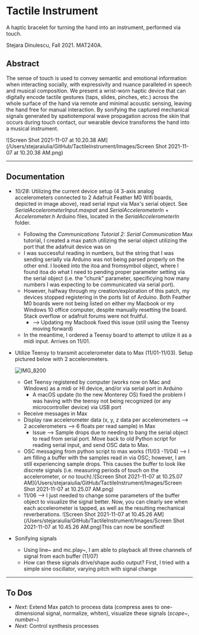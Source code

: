 # Tactile Instrument
A haptic bracelet for turning the hand into an instrument, performed via touch.

Stejara Dinulescu, Fall 2021. MAT240A.

## Abstract

The sense of touch is used to convey semantic and emotional information when interacting socially, with expressivity and nuance paralleled in speech and musical composition. We present a wrist-worn haptic device that can digitally encode tactile gestures (taps, slides, pinches, etc.) across the whole surface of the hand via remote and minimal acoustic sensing, leaving the hand free for manual interaction. By sonifying the captured mechanical signals generated by spatiotemporal wave propagation across the skin that occurs during touch contact, our wearable device transforms the hand into a musical instrument.

![Screen Shot 2021-11-07 at 10.20.38 AM](/Users/stejaraiulia/GitHub/TactileInstrument/Images/Screen Shot 2021-11-07 at 10.20.38 AM.png)

-----------------------

## Documentation

- *10/28*: Utilizing the current device setup (4 3-axis analog accelerometers connected to 2 Adafruit Feather M0 Wifi boards, depicted in image above), read serial input via Max's serial object. See *SerialAccelerometerInput.maxpat* and *SerialAccelerometerIn* + *Accelerometer.h* Arduino files, located in the *SerialAccelerometerIn* folder.
  
  - Following the *Communications Tutorial 2: Serial Communication* Max tutorial, I created a max patch utilizing the serial object utilizing the port that the adafruit device was on
  - I was successful reading in numbers, but the string that I was sending serially via Arduino was not being parsed properly on the other end. I looked into the itoa and fromsymbol object, where I found itoa do what I need to pending proper parameter setting via the serial object (i.e. the "chunk" parameter, specificying how many numbers I was expecting to be communicated via serial port). 
  - However, halfway through my creation/exploration of this patch, my devices stopped registering in the ports list of Arduino. Both Feather M0 boards were not being listed on either my Macbook or my Windows 10 office computer, despite manually resetting the board. Stack overflow or adafruit forums were not fruitful. 
    - --> Updating my Macbook fixed this issue (still using the Teensy moving forward)
  - In the meantime, I ordered a Teensy board to attempt to utilize it as a midi input. Arrives on 11/01.
  
- Utilize Teensy to transmit accelerometer data to Max (11/01-11/03). Setup pictured below with 2 accelerometers.
  
  ![IMG_8200](/Users/stejaraiulia/GitHub/TactileInstrument/Images/IMG_8200.jpg)
  
  - Get Teensy registered by computer (works now on Mac and Windows) as a midi or HI device, and/or via serial port in Arduino
    - A macOS update (to the new Monterey OS) fixed the problem I was having with the teensy not being recognized (or any microcontroller device) via USB port
  - Receive messages in Max
  - Display raw accelerometer data (x, y, z data per accelerometers --> 2 accelerometers --> 6 floats per read sample) in Max
    - Issue --> Sample drops due to needing to bang the serial object to read from serial port. Move back to old Python script for reading serial input, and send OSC data to Max.
  - OSC messaging from python script to max works (11/03 -11/04) --> I am filling a buffer with the samples read in via OSC; however, I am still experiencing sample drops. This causes the buffer to look like discrete signals (i.e. measuring periods of touch on the accelerometer, or no touch).![Screen Shot 2021-11-07 at 10.25.07 AM](/Users/stejaraiulia/GitHub/TactileInstrument/Images/Screen Shot 2021-11-07 at 10.25.07 AM.png)
  - 11/06 --> I just needed to change some parameters of the buffer object to visualize the signal better. Now, you can clearly see when each accelerometer is tapped, as well as the resulting mechanical reverberations. ![Screen Shot 2021-11-07 at 10.45.26 AM](/Users/stejaraiulia/GitHub/TactileInstrument/Images/Screen Shot 2021-11-07 at 10.45.26 AM.png)This can now be sonified! 
  
- Sonifying signals

  - Using line~ and mc.play~, I am able to playback all three channels of signal from each buffer (11/07)
  - How can these signals drive/shape audio output? First, I tried with a simple sine oscillator, varying pitch with signal change


----------------

## To Dos

- *Next:* Extend Max patch to process data (compress axes to one-dimensional signal, normalize, whiten), visualize these signals (*scope~*, *number~*)
- *Next:* Control synthesis processes





